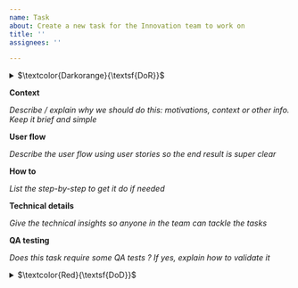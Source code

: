 ```yaml
---
name: Task
about: Create a new task for the Innovation team to work on
title: ''
assignees: ''

---
```

<details>
  <summary>
    $\textcolor{Darkorange}{\textsf{DoR}}$ 
  </summary>
Tasks can’t be started if the following info doesn’t exist.

* Add an estimation to the ticket using dedicated field
* If needed, add a time-box validated by PM for all Investigation / exploration tickets
* Think and write down what you'll do to achieve this ticket. Add an action plan in comment
  * An action plan is:
  * An ordered list of tasks
        * with an owner on each task
        * and an estimation
        * if blockers or dependencies are identified, they must be clearly listed and a solution should be found before starting the issue.
* For front-end tasks, designs must be linked, accessible by all and MR must contain [context], [before/after image][reproduction instructions]

If one of this point or info is missing, please raise the point ASAP to the PM.
</details>



**Context**

*Describe / explain why we should do this: motivations, context or other info. Keep it brief and simple*


**User flow**

*Describe the user flow using user stories so the end result is super clear*


**How to**

*List the step-by-step to get it do if needed*


**Technical details**

*Give the technical insights so anyone in the team can tackle the tasks*

**QA testing**

*Does this task require some QA tests ?*
*If yes, explain how to validate it*

<details>
  <summary>$\textcolor{Red}{\textsf{DoD}}$ </summary>
Before putting this ticket in code review, tick all the boxes bellow.
  More details [here] (https://www.notion.so/massa-innoteam/Plan-for-the-mainnet-c574da44a4854eb3841a5f2e93a2977c?pvs=4#e7db6fa53fa84264954075011432ce70) & [here] (https://www.notion.so/massa-innoteam/Industrialization-of-Frontend-0f7425f14cd3490a949f31978916ee41?pvs=4) if needed
  
- [ ] Pull request is small and approved by 2 reviewers
    - Max of 10 files updated and 500 lines of code added
    - Break things down as much as you can
- [ ] You are proud of what will / has been merged
- [ ] Code and functionality implemented is working on all OS
    - Windows 10 +
    - Linux Ubuntu
    - MacOS catalina +
- [ ] Endpoints are covered by units tests and are monitored (ie: we are notified -somehow- when something is down)
- [ ] Implemented screens are pixel perfect with the designs for the following screen sizes
    - 1920 x 1080 px
    - 1440×900 px
    - 1366 x 768 px
- [ ] All info must appear in less than 1 sec on the front-end (when applicable)
- [ ] Functionalities are fully working (errors messages exist, all use cases are covered - when applicable)
- [ ] Related documentation has been updated if needed
- [ ] Functionality are QA reviewed on every OS
</details>
